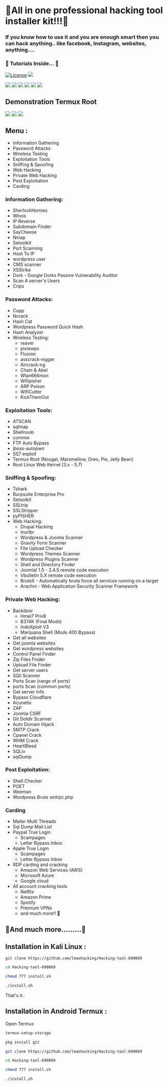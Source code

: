 # 🎄All in one professional hacking tool installer kit!!!🎄

### If you know how to use it and you are enough smart then you can hack anything.. like facebook, Instagram, websites, anything....

### 🎉 Tutorials Inside... 🎉

[![License](https://img.shields.io/badge/license-MIT-green.svg)](LICENSE)
[![](https://img.shields.io/badge/codefactor-A+-green.svg)]()

[![](https://img.shields.io/badge/sponsor-NASA-blue.svg)](https://nasa.gov)
[![](https://img.shields.io/badge/sponsor-IBM-blue.svg)]()
[![](https://img.shields.io/badge/sponsor-Google-lime.svg)](https://google.com)
[![](https://img.shields.io/badge/sponsor-ExploitDB-yellow.svg)]()
[![](https://img.shields.io/badge/sponsor-ZoneH-red.svg)]()
[![](https://img.shields.io/badge/sponsor-DefacerID-red.svg)]()

## Demonstration Termux Root
[![](IMG_20200509_154219.jpg)]()
[![](IMG_20200509_154206.jpg)]()
[![](IMG_20200509_154153.jpg)]()

## Menu :
+ Information Gathering
+ Password Attacks
+ Wireless Testing
+ Exploitation Tools
+ Sniffing & Spoofing
+ Web Hacking
+ Private Web Hacking
+ Post Exploitation
+ Carding

### Information Gathering:
+ SherlockHomies
+ Whois
+ IP Reverse
+ Subdomain Finder
+ SayCheese
+ Nmap
+ Setoolkit
+ Port Scanning
+ Host To IP
+ wordpress user
+ CMS scanner
+ XSStrike
+ Dork - Google Dorks Passive Vulnerability Auditor
+ Scan A server's Users
+ Crips

### Password Attacks:
+ Cupp
+ Ncrack
+ Hash Cat
+ Wordpress Password Quick Hash
+ Hash Analyzer
+ Wireless Testing:
  + reaver
  + pixiewps
  + Fluxion
  + asscrack-nigger
  + Aircrack-ng
  + Chain & Abel
  + Wlan666mon
  + Wifipisher
  + ARP Poison
  + WifiCutter
  + KickThemOut
### Exploitation Tools:
+ ATSCAN
+ sqlmap
+ Shellnoob
+ commix
+ FTP Auto Bypass
+ jboss-autopwn
+ SS7 exploit
+ Termux Root (Nougat, Marsmellow, Oreo, Pie, Jelly Bean)
+ Root Linux Web Kernel (3.x - 5.7)

### Sniffing & Spoofing:
+ Tshark
+ Burpsuite Enterprise Pro
+ Setoolkit
+ SSLtrip
+ SSLStripper
+ pyPISHER
+ Web Hacking:
  + Drupal Hacking
  + Inurlbr
  + Wordpress & Joomla Scanner
  + Gravity Form Scanner
  + File Upload Checker
  + Wordpress Themes Scanner
  + Wordpress Plugins Scanner
  + Shell and Directory Finder
  + Joomla! 1.5 - 3.4.5 remote code execution
  + Vbulletin 5.X remote code execution
  + BruteX - Automatically brute force all services running on a target
  + Arachni - Web Application Security Scanner Framework

### Private Web Hacking:
+ Backdoor
  + Hmei7 Priv8
  + B374K (Final Mods)
  + IndoXploit V3
  + Marijuana Shell (Mods 400 Bypass)
+ Get all websites
+ Get joomla websites
+ Get wordpress websites
+ Control Panel Finder
+ Zip Files Finder
+ Upload File Finder
+ Get server users
+ SQli Scanner
+ Ports Scan (range of ports)
+ ports Scan (common ports)
+ Get server Info
+ Bypass Cloudflare
+ Acunetix
+ ZAP
+ Joomla CSRF
+ Git Dotdir Scanner
+ Auto Domain Hijack
+ SMTP Crack
+ Cpanel Crack
+ WHM Crack
+ HeartBleed
+ SQLiv
+ sqlDump

### Post Exploitation:
+ Shell Checker
+ POET
+ Weeman
+ Wordpress Brute xmlrpc.php

### Carding
* Mailer Multi Threads
* Sql Dump Mail List
* Paypal True Login
  * Scampages
  * Letter Bypass Inbox
* Apple True Login
  * Scampages
  * Letter Bypass Inbox
* RDP carding and cracking
  * Amazon Web Services (AWS)
  * Microsoft Azure
  * Google cloud
* All account cracking tools
  * Netflix
  * Amazon Prime
  * Spotify
  * Premium VPNs
  * and much more!! 🤑


## 🎁And much more.........🎁


## Installation in Kali Linux :

```
git clone https://github.com/lmaohacking/Hacking-tool-690069
```

```sh
cd Hacking-tool-690069
```

```sh
chmod 777 install.sh
```

```sh
./install.sh
```

That's it..

## Installation in Android Termux :
Open Termux

```sh
termux-setup-storage
```

```sh
pkg install git
```
```sh
git clone https://github.com/lmaohacking/Hacking-tool-690069
```

```sh
cd Hacking-tool-690069
```

```sh
chmod 777 install.sh
```

```sh
./install.sh
```
